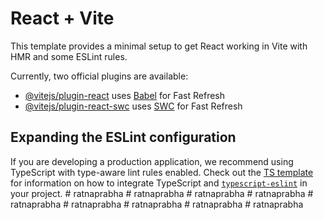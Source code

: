 # React + Vite

This template provides a minimal setup to get React working in Vite with HMR and some ESLint rules.

Currently, two official plugins are available:

- [@vitejs/plugin-react](https://github.com/vitejs/vite-plugin-react/blob/main/packages/plugin-react) uses [Babel](https://babeljs.io/) for Fast Refresh
- [@vitejs/plugin-react-swc](https://github.com/vitejs/vite-plugin-react/blob/main/packages/plugin-react-swc) uses [SWC](https://swc.rs/) for Fast Refresh

## Expanding the ESLint configuration

If you are developing a production application, we recommend using TypeScript with type-aware lint rules enabled. Check out the [TS template](https://github.com/vitejs/vite/tree/main/packages/create-vite/template-react-ts) for information on how to integrate TypeScript and [`typescript-eslint`](https://typescript-eslint.io) in your project.
#   r a t n a p r a b h a  
 #   r a t n a p r a b h a  
 #   r a t n a p r a b h a  
 #   r a t n a p r a b h a  
 #   r a t n a p r a b h a  
 #   r a t n a p r a b h a  
 #   r a t n a p r a b h a  
 #   r a t n a p r a b h a  
 #   r a t n a p r a b h a  
 